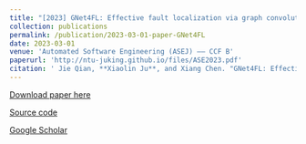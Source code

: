 ```yaml
---
title: "[2023] GNet4FL: Effective fault localization via graph convolutional neural network"
collection: publications
permalink: /publication/2023-03-01-paper-GNet4FL
date: 2023-03-01
venue: 'Automated Software Engineering (ASEJ) —— CCF B'
paperurl: 'http://ntu-juking.github.io/files/ASE2023.pdf'
citation: ' Jie Qian, **Xiaolin Ju**, and Xiang Chen. "GNet4FL: Effective fault localization via graph convolutional neural network". Automated Software Engineering, 2023, 30(2): 1--16.'
---
```


[Download paper here](http://ntu-juking.github.io/files/ASE2023.pdf)

[Source code](https://github.com/humorrr/GNet4FL)

[Google Scholar](https://scholar.google.com/scholar?hl=en&as_sdt=0%2C5&q=GNet4FL%3A+effective+fault+localization+via+graph+convolutional+neural+network&btnG=)
